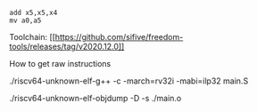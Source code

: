 ```
add x5,x5,x4
mv a0,a5
````


Toolchain: [[https://github.com/sifive/freedom-tools/releases/tag/v2020.12.0]]


How to get raw instructions


./riscv64-unknown-elf-g++ -c -march=rv32i -mabi=ilp32 main.S


./riscv64-unknown-elf-objdump -D -s ./main.o
